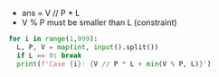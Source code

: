 * ans = V // P * L
* V % P must be smaller than L (constraint)

```py
for i in range(1,999):
  L, P, V = map(int, input().split())
  if L == 0: break
  print(f'Case {i}: {V // P * L + min(V % P, L)}')
```
